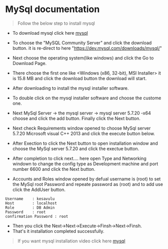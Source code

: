 # MySql documentation


> Follow the below step to install mysql

- To download mysql click here 
  [mysql](https://dev.mysql.com/downloads/)

- To choose the "MySQL Community Server" and click the download button. it is re-direct to here "https://dev.mysql.com/downloads/mysql/" 
- Next choose the operating system(like windows) and click the Go to Download Page.
- There choose the first one like 
<Windows (x86, 32-bit), MSI Installer> it is 15.8 MB and click the download button the download will start.
- After downloading to install the mysql installer software.
- To double click on the mysql installer software and choose the custome one.
- Next MySql Server -> the mysql server -> mysql server 5.7.20 -x64 choose and click the add button. Finally click the Next button. 
- Next check Requirements window opened to choose MySql server 5.7.20 Microsoft visual C++ 2013 and click the execute button below.
- After Exection to click the Next button to open installation window and choose the MySql server 5.7.20 and click the exectue button.
- After completion to click next.... here open Type and Networking windown to change the config type as Development machine and  port number 6600 and click the Next button.
- Accounts and Roles window opened by defual username is (root) to set the MySql root Password and repeate password as (root) and to add use click the AddUser button.

```
Username    : kesavulu
Host        : localhost
Role        : DB Admin
Password    : root
confirmation Password : root

```
- Then you click the Next->Next->Execute->Finsh->Next->Finsh.
- That's it installation completed successfully.

> If you want mysql installation video click here 
  [mysql](https://www.youtube.com/watch?v=-eqca-J7Qbs)




